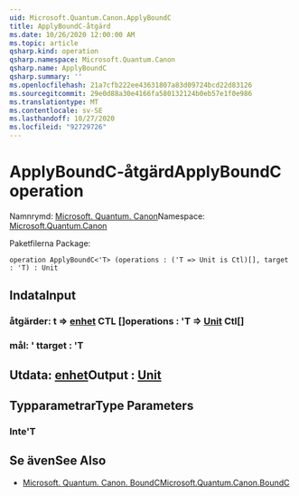 ```yaml
---
uid: Microsoft.Quantum.Canon.ApplyBoundC
title: ApplyBoundC-åtgärd
ms.date: 10/26/2020 12:00:00 AM
ms.topic: article
qsharp.kind: operation
qsharp.namespace: Microsoft.Quantum.Canon
qsharp.name: ApplyBoundC
qsharp.summary: ''
ms.openlocfilehash: 21a7cfb222ee43631807a83d09724bcd22d83126
ms.sourcegitcommit: 29e0d88a30e4166fa580132124b0eb57e1f0e986
ms.translationtype: MT
ms.contentlocale: sv-SE
ms.lasthandoff: 10/27/2020
ms.locfileid: "92729726"
---
```

# <a name="applyboundc-operation"></a><span data-ttu-id="edf0a-102">ApplyBoundC-åtgärd</span><span class="sxs-lookup"><span data-stu-id="edf0a-102">ApplyBoundC operation</span></span>

<span data-ttu-id="edf0a-103">Namnrymd: [Microsoft. Quantum. Canon](xref:Microsoft.Quantum.Canon)</span><span class="sxs-lookup"><span data-stu-id="edf0a-103">Namespace: [Microsoft.Quantum.Canon](xref:Microsoft.Quantum.Canon)</span></span>

<span data-ttu-id="edf0a-104">Paketfilerna [](https://nuget.org/packages/)</span><span class="sxs-lookup"><span data-stu-id="edf0a-104">Package: [](https://nuget.org/packages/)</span></span>




```qsharp
operation ApplyBoundC<'T> (operations : ('T => Unit is Ctl)[], target : 'T) : Unit
```


## <a name="input"></a><span data-ttu-id="edf0a-105">Indata</span><span class="sxs-lookup"><span data-stu-id="edf0a-105">Input</span></span>

### <a name="operations--t--unit-ctl"></a><span data-ttu-id="edf0a-106">åtgärder: t => [enhet](xref:microsoft.quantum.lang-ref.unit) CTL []</span><span class="sxs-lookup"><span data-stu-id="edf0a-106">operations : 'T => [Unit](xref:microsoft.quantum.lang-ref.unit) Ctl[]</span></span>




### <a name="target--t"></a><span data-ttu-id="edf0a-107">mål: ' t</span><span class="sxs-lookup"><span data-stu-id="edf0a-107">target : 'T</span></span>





## <a name="output--unit"></a><span data-ttu-id="edf0a-108">Utdata: [enhet](xref:microsoft.quantum.lang-ref.unit)</span><span class="sxs-lookup"><span data-stu-id="edf0a-108">Output : [Unit](xref:microsoft.quantum.lang-ref.unit)</span></span>



## <a name="type-parameters"></a><span data-ttu-id="edf0a-109">Typparametrar</span><span class="sxs-lookup"><span data-stu-id="edf0a-109">Type Parameters</span></span>

### <a name="t"></a><span data-ttu-id="edf0a-110">Inte</span><span class="sxs-lookup"><span data-stu-id="edf0a-110">'T</span></span>



## <a name="see-also"></a><span data-ttu-id="edf0a-111">Se även</span><span class="sxs-lookup"><span data-stu-id="edf0a-111">See Also</span></span>

- [<span data-ttu-id="edf0a-112">Microsoft. Quantum. Canon. BoundC</span><span class="sxs-lookup"><span data-stu-id="edf0a-112">Microsoft.Quantum.Canon.BoundC</span></span>](xref:Microsoft.Quantum.Canon.BoundC)